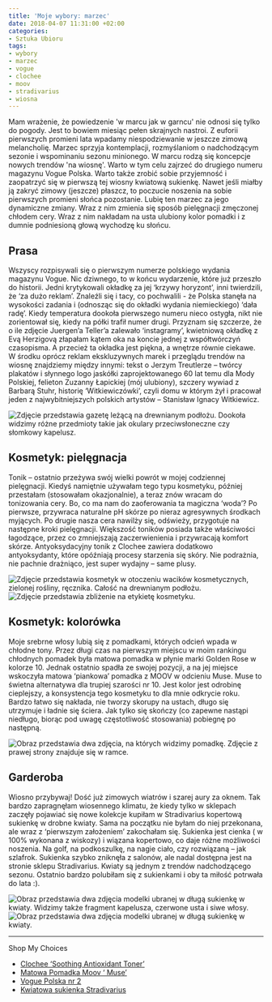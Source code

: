 ```yaml
---
title: 'Moje wybory: marzec'
date: 2018-04-07 11:31:00 +02:00
categories:
- Sztuka Ubioru
tags:
- wybory
- marzec
- vogue
- clochee
- moov
- stradivarius
- wiosna
---
```


<olela-narrative>
Mam wrażenie, że powiedzenie 'w marcu jak w garncu' nie odnosi się tylko do pogody. Jest to bowiem miesiąc pełen skrajnych nastroi. Z euforii pierwszych promieni lata wpadamy niespodziewanie w jeszcze zimową melancholię. Marzec sprzyja kontemplacji, rozmyślaniom o nadchodzącym sezonie i wspominaniu sezonu minionego. W marcu rodzą się koncepcje nowych trendów 'na wiosnę'. Warto w tym celu zajrzeć do drugiego numeru magazynu Vogue Polska. Warto także zrobić sobie przyjemność i zaopatrzyć się w pierwszą tej wiosny kwiatową sukienkę. Nawet jeśli miałby ją zakryć zimowy (jeszcze) płaszcz, to poczucie noszenia na sobie pierwszych promieni słońca pozostanie. Lubię ten marzec za jego dynamiczne zmiany. Wraz z nim zmienia się sposób pielęgnacji zmęczonej chłodem cery. Wraz z nim nakładam na usta ulubiony kolor pomadki i z dumnie podniesioną głową wychodzę ku słońcu.
</olela-narrative>

## Prasa

Wszyscy rozpisywali się o pierwszym numerze polskiego wydania magazynu Vogue. Nic dziwnego, to w końcu wydarzenie, które już przeszło do historii. Jedni krytykowali okładkę za jej ‘krzywy horyzont’, inni twierdzili, że ‘za dużo reklam’. Znaleźli się i tacy, co pochwalili - że Polska stanęła na wysokości zadania i (odnosząc się do okładki wydania niemieckiego) ‘dała radę’. Kiedy temperatura dookoła pierwszego numeru nieco ostygła, nikt nie zorientował się, kiedy na półki trafił numer drugi. Przyznam się szczerze, że o ile zdjęcie Juergen’a Teller’a zalewało ‘instagramy’, kwietniową okładkę z Evą Herzigovą złapałam kątem oka na koncie jednej z współtwórczyń czasopisma. A przecież ta okładka jest piękna, a wnętrze równie ciekawe. W środku oprócz reklam ekskluzywnych marek i przeglądu trendów na wiosnę znajdziemy między innymi: tekst o Jerzym Treutlerze – twórcy plakatów i słynnego logo jaskółki zaprojektowanego 60 lat temu dla Mody Polskiej, felieton Zuzanny Łapickiej (mój ulubiony), szczery  wywiad z Barbarą Stuhr, historię ‘Witkiewiczówki’, czyli domu w którym żył i pracował jeden z najwybitniejszych polskich artystów – Stanisław Ignacy Witkiewicz.

![Zdjęcie przedstawia gazetę leżącą na drewnianym podłożu. Dookoła widzimy różne przedmioty takie jak okulary przeciwsłoneczne czy słomkowy kapelusz.](https://assets1.ello.co/uploads/asset/attachment/7455647/ello-optimized-bd47795e.jpg)

## Kosmetyk: pielęgnacja

Tonik – ostatnio przeżywa swój wielki powrót w mojej codziennej pielęgnacji. Kiedyś namiętnie używałam tego typu kosmetyku, później przestałam (stosowałam okazjonalnie), a teraz znów wracam do tonizowania cery. Bo, co ma nam do zaoferowania ta magiczna ‘woda’? Po pierwsze, przywraca naturalne pH skórze po nieraz agresywnych środkach myjących. Po drugie nasza cera nawilży się, odświeży, przygotuje na następne kroki pielęgnacji. Większość toników posiada także właściwości łagodzące, przez co zmniejszają zaczerwienienia i przywracają komfort skórze. Antyoksydacyjny tonik z Clochee zawiera dodatkowo antyoksydanty, które opóźniają procesy starzenia się skóry. Nie podrażnia, nie pachnie drażniąco, jest super wydajny – same plusy.

![Zdjęcie przedstawia kosmetyk w otoczeniu wacików kosmetycznych, zielonej rośliny, ręcznika. Całość na drewnianym podłożu.](https://assets0.ello.co/uploads/asset/attachment/7455648/ello-optimized-f618037d.jpg)
![Zdjęcie przedstawia zbliżenie na etykietę kosmetyku.](https://assets2.ello.co/uploads/asset/attachment/7455649/ello-optimized-64e1b2cb.jpg)

## Kosmetyk: kolorówka

Moje srebrne włosy lubią się z pomadkami, których odcień wpada w chłodne tony. Przez długi czas na pierwszym miejscu w moim rankingu chłodnych pomadek była matowa pomadka w płynie marki Golden Rose w kolorze 10. Jednak ostatnio spadła ze swojej pozycji, a na jej miejsce wskoczyła matowa ‘piankowa’ pomadka z MOOV w odcieniu Muse. Muse to świetna alternatywa dla trupiej szarości nr 10. Jest kolor jest odrobinę cieplejszy, a konsystencja tego kosmetyku to dla mnie odkrycie roku. Bardzo łatwo się nakłada, nie tworzy skorupy na ustach, długo się utrzymuje i ładnie się ściera. Jak tylko się skończy (co zapewne nastąpi niedługo, biorąc pod uwagę częstotliwość stosowania) pobiegnę po następną.

![Obraz przedstawia dwa zdjęcia, na których widzimy pomadkę. Zdjęcie z prawej strony znajduje się w ramce.](https://assets0.ello.co/uploads/asset/attachment/7455650/ello-optimized-1dba8635.jpg)

## Garderoba

Wiosno przybywaj! Dość już zimowych wiatrów i szarej aury za oknem. Tak bardzo zapragnęłam wiosennego klimatu, że kiedy tylko w sklepach zaczęły pojawiać się nowe kolekcje kupiłam w Stradivarius kopertową sukienkę w drobne kwiaty. Sama na początku nie byłam do niej przekonana, ale wraz z ‘pierwszym założeniem’ zakochałam się. Sukienka jest cienka ( w 100% wykonana z wiskozy) i wiązana kopertowo, co daje różne możliwości noszenia. Na golf, na podkoszulkę, na nagie ciało, czy rozwiązaną – jak szlafrok. Sukienka szybko zniknęła z salonów, ale nadal dostępna jest na stronie sklepu Stradivarius. Kwiaty są jednym z trendów nadchodzącego sezonu. Ostatnio bardzo polubiłam się z sukienkami i oby ta miłość potrwała do lata :).

![Obraz przedstawia dwa zdjęcia modelki ubranej w długą sukienkę w kwiaty. Widzimy także fragment kapelusza, czerwone usta i siwe włosy.](https://assets1.ello.co/uploads/asset/attachment/7455651/ello-optimized-faae2c01.jpg)
![Obraz przedstawia dwa zdjęcia modelki ubranej w długą sukienkę w kwiaty.](https://assets2.ello.co/uploads/asset/attachment/7455652/ello-optimized-30f69ee6.jpg)

--------------------

Shop My Choices

* [Clochee ‘Soothing Antioxidant Toner’](https://kontigo.com.pl/lagodzacy-tonik-antyoksydacyjny-z-ekstraktem-z-zielonej-herbaty-i-z-milorzebu-japonskiego-250ml-clochee-6805.html)
* [Matowa Pomadka Moov ‘ Muse’](https://kontigo.com.pl/plynna-pomadka-matowa-muse-dlugotrwaly-efekt-bez-przesuszania-kremowa-konstystencja-5884.html)
* [Vogue Polska nr 2](http://www.empik.com/vogue-polska,p1181578737,prasa-p)
* [Kwiatowa sukienka Stradivarius](https://www.stradivarius.com/pl/kobieta/ubrania/kolekcja/sukienki-i-kombinezony/zobacz-wszystkie/kopertowa-sukienka-w-kwiaty-z-paskami-c1020132510p300570017.html?colorId=001)

